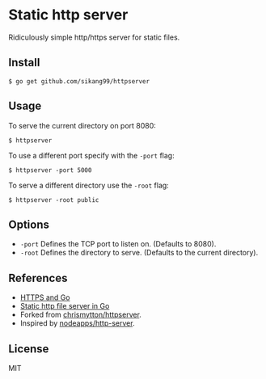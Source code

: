 # Static http server

Ridiculously simple http/https server for static files.

## Install

    $ go get github.com/sikang99/httpserver

## Usage

To serve the current directory on port 8080:

    $ httpserver

To use a different port specify with the `-port` flag:

    $ httpserver -port 5000

To serve a different directory use the `-root` flag:

    $ httpserver -root public

## Options

* `-port` Defines the TCP port to listen on. (Defaults to 8080).
* `-root` Defines the directory to serve. (Defaults to the current directory).

## References

- [HTTPS and Go](https://www.kaihag.com/https-and-go/)
- [Static http file server in Go](https://www.chrismytton.uk/2013/07/17/golang-static-http-file-server/)
- Forked from [chrismytton/httpserver](https://github.com/chrismytton/httpserver).
- Inspired by [nodeapps/http-server](https://github.com/nodeapps/http-server).

## License

MIT

